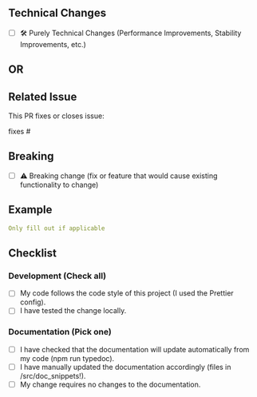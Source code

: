 <!--- This project only accepts pull requests related to open issues -->
<!--- The only exception are purely technical Improvements ((Performance Improvements, Stability Improvements, Build Changes, GH Workflow Changes, etc.)) -->
<!--- Keep in mind this is probably (around 90%) not what you want and is mainly only for maintainers of the project -->

## Technical Changes

<!--- You need to check this checkbox for the correct workflow if your change is purely technical -->

- [ ] 🛠 Purely Technical Changes (Performance Improvements, Stability Improvements, etc.)

## OR

## Related Issue

<!--- If suggesting a new feature or change, please open a "New Feature" issue -->
<!--- If fixing a bug, please open a "Bug" issue describing it with steps to reproduce -->
<!--- Please link to the issue here -->

This PR fixes or closes issue:

<!--- One PR can fix multiple issues (only one feature but maybe multiple bugs as side effect). -->
<!--- Copy as many times as you need. -->

fixes #

## Breaking

<!--- Is your addition a Breaking Change? (= fix or feature that would cause existing functionality to change) -->
<!--- Does it maybe change the "YAML Interface" the end user interacts with or change? -->
<!--- Or does it change what is happening in the 'end product' dashboard of the users? -->
<!--- Or anything else? -->

- [ ] ⚠️ Breaking change (fix or feature that would cause existing functionality to change)

## Example

<!--- Does your change or add something for the "YAML Interface" the end user interacts with? -->
<!--- If yes please provide an example? -->

```yaml
Only fill out if applicable
```

## Checklist

<!--- Go over all the following points, and put an `x` in all the boxes that apply. -->
<!--- If you're unsure about any of these, don't hesitate to ask. We're here to help! -->

### Development (Check all)

- [ ] My code follows the code style of this project (I used the Prettier config).
- [ ] I have tested the change locally.

### Documentation (Pick one)

- [ ] I have checked that the documentation will update automatically from my code (npm run typedoc).
- [ ] I have manually updated the documentation accordingly (files in /src/doc_snippets!).
- [ ] My change requires no changes to the documentation.
